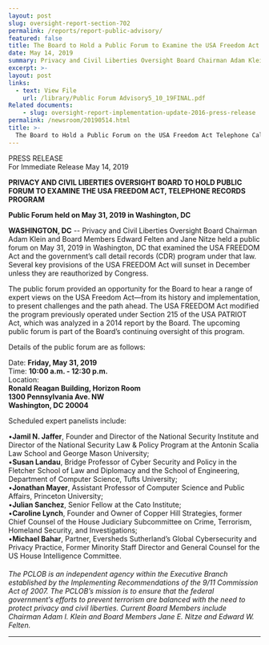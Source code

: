 ```yaml
---
layout: post
slug: oversight-report-section-702
permalink: /reports/report-public-advisory/
featured: false
title: The Board to Hold a Public Forum to Examine the USA Freedom Act Telephone Records Program on May 31.
date: May 14, 2019
summary: Privacy and Civil Liberties Oversight Board Chairman Adam Klein and Board Members Edward Felten and Jane Nitze held a public forum on May 31, 2019 in Washington, DC that examined the USA FREEDOM Act and the government’s call detail records (CDR) program under that law.   Several key provisions of the USA FREEDOM Act will sunset in December unless they are reauthorized by Congress.  
excerpt: >-
layout: post
links:
  - text: View File
    url: /library/Public Forum Advisory5_10_19FINAL.pdf
Related documents:
    - slug: oversight-report-implementation-update-2016-press-release
permalink: /newsroom/20190514.html
title: >-
  The Board to Hold a Public Forum on the USA Freedom Act Telephone Call Records Program on May 31.  
---
```

PRESS RELEASE  
For Immediate Release
May 14, 2019

**PRIVACY AND CIVIL LIBERTIES OVERSIGHT BOARD TO HOLD PUBLIC FORUM TO EXAMINE THE USA FREEDOM ACT, TELEPHONE RECORDS PROGRAM**  

****Public Forum held on May 31, 2019 in Washington, DC****
 
**WASHINGTON, DC** --  Privacy and Civil Liberties Oversight Board Chairman Adam Klein and Board Members Edward Felten and Jane Nitze held a public forum on May 31, 2019 in Washington, DC that examined the USA FREEDOM Act and the government’s call detail records (CDR) program under that law.   Several key provisions of the USA FREEDOM Act will sunset in December unless they are reauthorized by Congress.  

The public forum provided an opportunity for the Board to hear a range of expert views on the USA Freedom Act—from its history and implementation, to present challenges and the path ahead.  The USA FREEDOM Act modified the program previously operated under Section 215 of the USA PATRIOT Act, which was analyzed in a 2014 report by the Board.  The upcoming public forum is part of the Board’s continuing oversight of this program.

Details of the public forum are as follows:  

Date: **Friday, May 31, 2019**  
Time: **10:00 a.m. - 12:30 p.m.**  
Location:  
**Ronald Reagan Building, Horizon Room  
1300 Pennsylvania Ave. NW  
Washington, DC 20004**


Scheduled expert panelists include:

•**Jamil N. Jaffer**, Founder and Director of the National Security Institute and Director of the National Security Law & Policy Program at the Antonin Scalia Law School and George Mason University;  
•**Susan Landau**, Bridge Professor of Cyber Security and Policy in the Fletcher School of Law and Diplomacy and the School of Engineering, Department of Computer Science, Tufts University;  
•**Jonathan Mayer**, Assistant Professor of Computer Science and Public Affairs, Princeton University;  
•**Julian Sanchez**, Senior Fellow at the Cato Institute;  
•**Caroline Lynch**, Founder and Owner of Copper Hill Strategies, former Chief Counsel of the House Judiciary Subcommittee on Crime, Terrorism, Homeland Security, and Investigations;  
•**Michael Bahar**, Partner, Eversheds Sutherland’s Global Cybersecurity and Privacy Practice, Former Minority Staff Director and General Counsel for the US House Intelligence Committee.  


####


*The PCLOB is an independent agency within the Executive Branch established by the Implementing Recommendations of the 9/11 Commission Act of 2007.  The PCLOB’s mission is to ensure that the federal government’s efforts to prevent terrorism are balanced with the need to protect privacy and civil liberties.  Current Board Members include Chairman Adam I. Klein and Board Members Jane E. Nitze and Edward W. Felten.*

---
